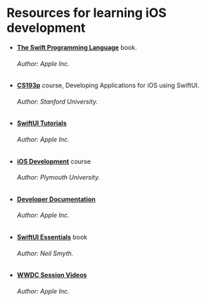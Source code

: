 # Resources for learning iOS development

- [**The Swift Programming Language**](https://books.apple.com/us/book/the-swift-programming-language-swift-5-3/id881256329) book.
  ###### Author: Apple Inc.
  
- [**CS193p**](https://cs193p.sites.stanford.edu) course, Developing Applications for iOS using SwiftUI.
  ###### Author: Stanford University.
  
- [**SwiftUI Tutorials**](https://developer.apple.com/tutorials/SwiftUI)
  ###### Author: Apple Inc.

- [**iOS Development**](https://itunes.apple.com/us/course/ios-development-in-swift/id950659946) course
  ###### Author: Plymouth University.

- [**Developer Documentation**](https://developer.apple.com/documentation)
  ###### Author: Apple Inc.
  
- [**SwiftUI Essentials**](https://www.amazon.com/SwiftUI-Essentials-Learn-Develop-Using/dp/1951442288/ref=sr_1_31?crid=1ZXZE3ECYFWE0&dchild=1&keywords=swift+programming&qid=1617729536&sprefix=swift+prog%2Caps%2C331&sr=8-31) book
  ###### Author: Neil Smyth.
  
- [**WWDC Session Videos**](https://developer.apple.com/videos/)
  ###### Author: Apple Inc.
